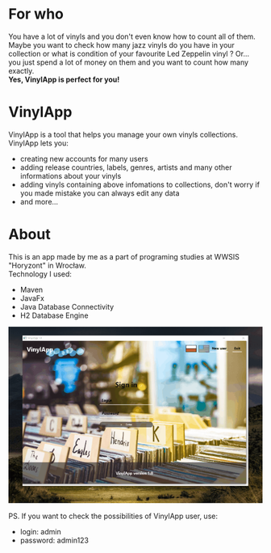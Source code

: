 # For who

You have a lot of vinyls and you don't even know how to count all of them. 
Maybe you want to check how many jazz vinyls do you have in your collection or what is condition of your favourite Led Zeppelin vinyl ? 
Or... you just spend a lot of money on them and you want to count how many exactly.   
   **Yes, VinylApp is perfect for you!**


# VinylApp

VinylApp is a tool that helps you manage your own vinyls collections.  
VinylApp lets you: 
- creating new accounts for many users             
- adding release countries, labels, genres, artists and many other informations about your vinyls
- adding vinyls  containing above infomations to collections, don't worry if you made mistake you can always edit any data
- and more...


 # About
 This is an app made by me as a part of programing studies at WWSIS "Horyzont" in Wrocław.  
     Technology I used:
 - Maven
 - JavaFx
 - Java Database Connectivity 
 - H2 Database Engine
 
<p align="center">
<img src="https://github.com/Lviwer/VinylApp/blob/master/vinylApp.gif">
</p>
 
 PS. 
 If you want to check the possibilities of VinylApp user, use:
- login: admin
- password: admin123
 
